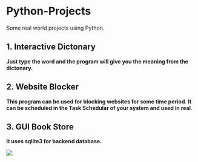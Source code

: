 # Python-Projects
Some real world projects using Python.


## 1. Interactive Dictonary
**Just type the word and the program will give you the meaning from the dictonary.**

## 2. Website Blocker
**This program can be used for blocking websites for some time period**.
**It can be scheduled in the Task Schedular of your system and used in real**.

## 3. GUI Book Store
**It uses sqlite3 for backend database.**

![](https://github.com/[Ayush8085]/[Python-Projects]/Book%20Store/[master]/Screenshot.png?raw=true)
